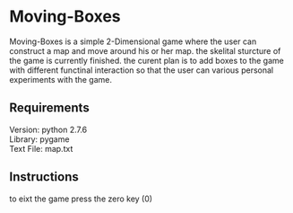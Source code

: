 # Moving-Boxes

Moving-Boxes is a simple 2-Dimensional game where the user can construct a map and move around his or her map. the skelital sturcture of the game is currently finished. the curent plan is to add boxes to the game with different functinal interaction so that the user can various personal experiments with the game.

## Requirements
Version:   python 2.7.6 <br />
Library:   pygame <br />
Text File: map.txt <br />

## Instructions
to eixt the game press the zero key (0)
